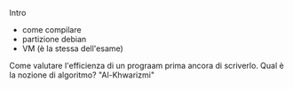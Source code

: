 Intro
- come compilare
- partizione debian
- VM (è la stessa dell'esame)

Come valutare l'efficienza di un prograam prima ancora di scriverlo.
Qual è la nozione di algoritmo?
"Al-Khwarizmi"

